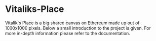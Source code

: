 # Vitaliks-Place
Vitalik's Place is a big shared canvas on Ethereum made up out of 1000x1000 pixels. Below a small introduction to the project is given. For more in-depth information please refer to the documentation.

